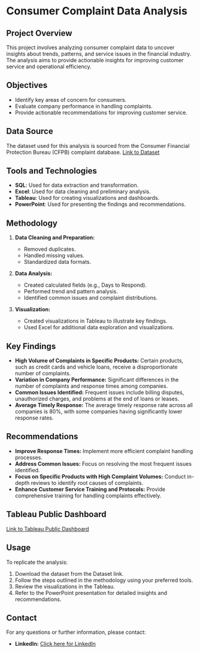
# Consumer Complaint Data Analysis

## Project Overview
This project involves analyzing consumer complaint data to uncover insights about trends, patterns, and service issues in the financial industry. The analysis aims to provide actionable insights for improving customer service and operational efficiency.

## Objectives
- Identify key areas of concern for consumers.
- Evaluate company performance in handling complaints.
- Provide actionable recommendations for improving customer service.

## Data Source
The dataset used for this analysis is sourced from the Consumer Financial Protection Bureau (CFPB) complaint database.
[Link to Dataset](https://www.consumerfinance.gov/data-research/consumer-complaints/)

## Tools and Technologies
- **SQL**: Used for data extraction and transformation.
- **Excel**: Used for data cleaning and preliminary analysis.
- **Tableau**: Used for creating visualizations and dashboards.
- **PowerPoint**: Used for presenting the findings and recommendations.

## Methodology
1. **Data Cleaning and Preparation:**
   - Removed duplicates.
   - Handled missing values.
   - Standardized data formats.

2. **Data Analysis:**
   - Created calculated fields (e.g., Days to Respond).
   - Performed trend and pattern analysis.
   - Identified common issues and complaint distributions.

3. **Visualization:**
   - Created visualizations in Tableau to illustrate key findings.
   - Used Excel for additional data exploration and visualizations.

## Key Findings
- **High Volume of Complaints in Specific Products:** Certain products, such as credit cards and vehicle loans, receive a disproportionate number of complaints.
- **Variation in Company Performance:** Significant differences in the number of complaints and response times among companies.
- **Common Issues Identified:** Frequent issues include billing disputes, unauthorized charges, and problems at the end of loans or leases.
- **Average Timely Response:** The average timely response rate across all companies is 80%, with some companies having significantly lower response rates.

## Recommendations
- **Improve Response Times:** Implement more efficient complaint handling processes.
- **Address Common Issues:** Focus on resolving the most frequent issues identified.
- **Focus on Specific Products with High Complaint Volumes:** Conduct in-depth reviews to identify root causes of complaints.
- **Enhance Customer Service Training and Protocols:** Provide comprehensive training for handling complaints effectively.

## Tableau Public Dashboard
[Link to Tableau Public Dashboard](https://public.tableau.com/views/ConsumerComplaintsAnalysis_17169606919620/StatewiseReport?:language=en-US&:sid=&:display_count=n&:origin=viz_share_link)

## Usage
To replicate the analysis:
1. Download the dataset from the Dataset link.
2. Follow the steps outlined in the methodology using your preferred tools.
3. Review the visualizations in the Tableau.
4. Refer to the PowerPoint presentation for detailed insights and recommendations.

## Contact
For any questions or further information, please contact:
- **LinkedIn:** [Click here for LinkedIn](https://www.linkedin.com/in/ketan-ksagar/)
